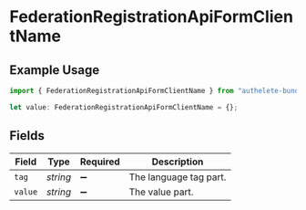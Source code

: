 # FederationRegistrationApiFormClientName

## Example Usage

```typescript
import { FederationRegistrationApiFormClientName } from "authelete-bundled/models/operations";

let value: FederationRegistrationApiFormClientName = {};
```

## Fields

| Field                  | Type                   | Required               | Description            |
| ---------------------- | ---------------------- | ---------------------- | ---------------------- |
| `tag`                  | *string*               | :heavy_minus_sign:     | The language tag part. |
| `value`                | *string*               | :heavy_minus_sign:     | The value part.        |